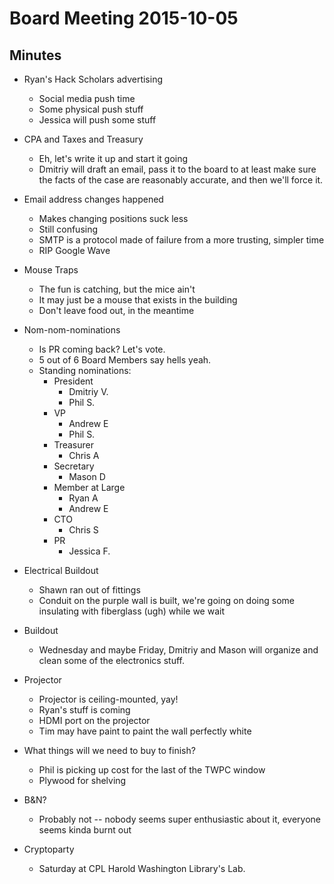 Board Meeting 2015-10-05
=======

Minutes
------

- Ryan's Hack Scholars advertising
  - Social media push time
  - Some physical push stuff
  - Jessica will push some stuff

- CPA and Taxes and Treasury
  - Eh, let's write it up and start it going
  - Dmitriy will draft an email, pass it to the board to at least make sure the facts of the case are reasonably accurate, and then we'll force it.

- Email address changes happened
  - Makes changing positions suck less
  - Still confusing
  - SMTP is a protocol made of failure from a more trusting, simpler time
  - RIP Google Wave

- Mouse Traps
  - The fun is catching, but the mice ain't
  - It may just be a mouse that exists in the building
  - Don't leave food out, in the meantime

- Nom-nom-nominations
  - Is PR coming back? Let's vote.
  - 5 out of 6 Board Members say hells yeah.
  - Standing nominations:
    - President
      - Dmitriy V.
      - Phil S.
    - VP
      - Andrew E
      - Phil S.
    - Treasurer
      - Chris A
    - Secretary
      - Mason D
    - Member at Large
      - Ryan A
      - Andrew E
    - CTO
      - Chris S
    - PR
      - Jessica F.

- Electrical Buildout
  - Shawn ran out of fittings
  - Conduit on the purple wall is built, we're going on doing some insulating with fiberglass (ugh) while we wait

- Buildout
  - Wednesday and maybe Friday, Dmitriy and Mason will organize and clean some of the electronics stuff.


- Projector
  - Projector is ceiling-mounted, yay!
  - Ryan's stuff is coming
  - HDMI port on the projector
  - Tim may have paint to paint the wall perfectly white

- What things will we need to buy to finish?
  - Phil is picking up cost for the last of the TWPC window
  - Plywood for shelving

- B&N?
  - Probably not -- nobody seems super enthusiastic about it, everyone seems kinda burnt out 

- Cryptoparty
  - Saturday at CPL Harold Washington Library's Lab.
